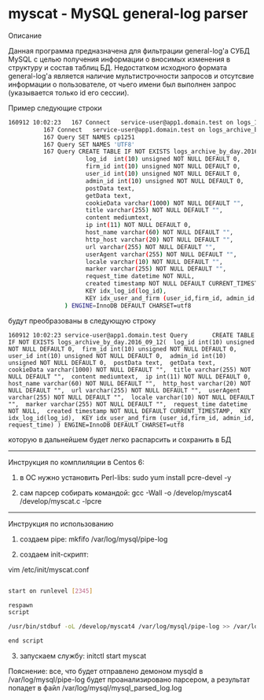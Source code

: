 # myscat - MySQL general-log parser

Описание

Данная программа предназначена для фильтрации general-log'а СУБД MySQL с целью получения информации о вносимых изменения в структуру и состав таблиц БД. Недостатком исходного формата general-log'а является наличие мультистрочности запросов и отсутсвие информации о пользователе, от чьего имени был выполнен запрос (указывается только id его сессии).

Пример
следующие строки 
```sh
160912 10:02:23   167 Connect   service-user@app1.domain.test on logs_1
          167 Connect   service-user@app1.domain.test on logs_archive_by_day
          167 Query SET NAMES cp1251
          167 Query SET NAMES 'UTF8'
          167 Query CREATE TABLE IF NOT EXISTS logs_archive_by_day.2016_09_12(
                      log_id  int(10) unsigned NOT NULL DEFAULT 0,
                      firm_id int(10) unsigned NOT NULL DEFAULT 0,
                      user_id int(10) unsigned NOT NULL DEFAULT 0,
                      admin_id int(10) unsigned NOT NULL DEFAULT 0,
                      postData text,
                      getData text,
                      cookieData varchar(1000) NOT NULL DEFAULT "",
                      title varchar(255) NOT NULL DEFAULT "",
                      content mediumtext,
                      ip int(11) NOT NULL DEFAULT 0,
                      host_name varchar(60) NOT NULL DEFAULT "",
                      http_host varchar(20) NOT NULL DEFAULT "",
                      url varchar(255) NOT NULL DEFAULT "",
                      userAgent varchar(255) NOT NULL DEFAULT "",
                      locale varchar(10) NOT NULL DEFAULT "",
                      marker varchar(255) NOT NULL DEFAULT "",
                      request_time datetime NOT NULL,
                      created timestamp NOT NULL DEFAULT CURRENT_TIMESTAMP,
                      KEY idx_log_id(log_id),
                      KEY idx_user_and_firm (user_id,firm_id, admin_id, request_time)
                ) ENGINE=InnoDB DEFAULT CHARSET=utf8
```
        
        
будут преобразованы в следующую строку

```160912 10:02:23 service-user@app1.domain.test Query       CREATE TABLE IF NOT EXISTS logs_archive_by_day.2016_09_12(  log_id int(10) unsigned NOT NULL DEFAULT 0,  firm_id int(10) unsigned NOT NULL DEFAULT 0,  user_id int(10) unsigned NOT NULL DEFAULT 0,  admin_id int(10) unsigned NOT NULL DEFAULT 0,  postData text,  getData text,  cookieData varchar(1000) NOT NULL DEFAULT "",  title varchar(255) NOT NULL DEFAULT "",  content mediumtext,  ip int(11) NOT NULL DEFAULT 0,  host_name varchar(60) NOT NULL DEFAULT "",  http_host varchar(20) NOT NULL DEFAULT "",  url varchar(255) NOT NULL DEFAULT "",  userAgent varchar(255) NOT NULL DEFAULT "",  locale varchar(10) NOT NULL DEFAULT "",  marker varchar(255) NOT NULL DEFAULT "",  request_time datetime NOT NULL,  created timestamp NOT NULL DEFAULT CURRENT_TIMESTAMP,  KEY idx_log_id(log_id),  KEY idx_user_and_firm (user_id,firm_id, admin_id, request_time) ) ENGINE=InnoDB DEFAULT CHARSET=utf8```


которую в дальнейшем будет легко распарсить и сохранить в БД

----
Инструкция по комплиляции в Centos 6:

1) в ОС нужно установить Perl-libs:
sudo yum install pcre-devel -y

2) сам парсер собирать командой:
gcc -Wall -o /develop/myscat4 /develop/myscat.c -lpcre

----
Инструкция по использованию

1) создаем pipe:
mkfifo /var/log/mysql/pipe-log

2) создаем init-скрипт:

vim /etc/init/myscat.conf

```sh

start on runlevel [2345]

respawn
script

/usr/bin/stdbuf -oL /develop/myscat4 /var/log/mysql/pipe-log >> /var/log/mysql/mysql_parsed_log.log

end script
```

3) запускаем службу:
initctl start myscat

Пояснение:
все, что будет отправлено демоном mysqld в /var/log/mysql/pipe-log будет проанализировано парсером, а результат попадет в файл /var/log/mysql/mysql_parsed_log.log
